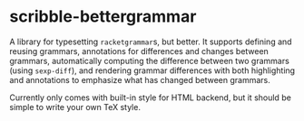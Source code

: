 scribble-bettergrammar
===

A library for typesetting `racketgrammar`s, but better.
It supports defining and reusing grammars, annotations for differences and
changes between grammars, automatically computing the difference between two
grammars (using `sexp-diff`), and rendering grammar differences with both
highlighting and annotations to emphasize what has changed between grammars.

Currently only comes with built-in style for HTML backend, but it should be simple to write your own TeX style.

